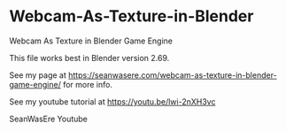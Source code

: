 # Webcam-As-Texture-in-Blender
Webcam As Texture in Blender Game Engine

This file works best in Blender version 2.69.

See my page at https://seanwasere.com/webcam-as-texture-in-blender-game-engine/ for more info.

See my youtube tutorial at https://youtu.be/lwi-2nXH3vc

SeanWasEre Youtube


